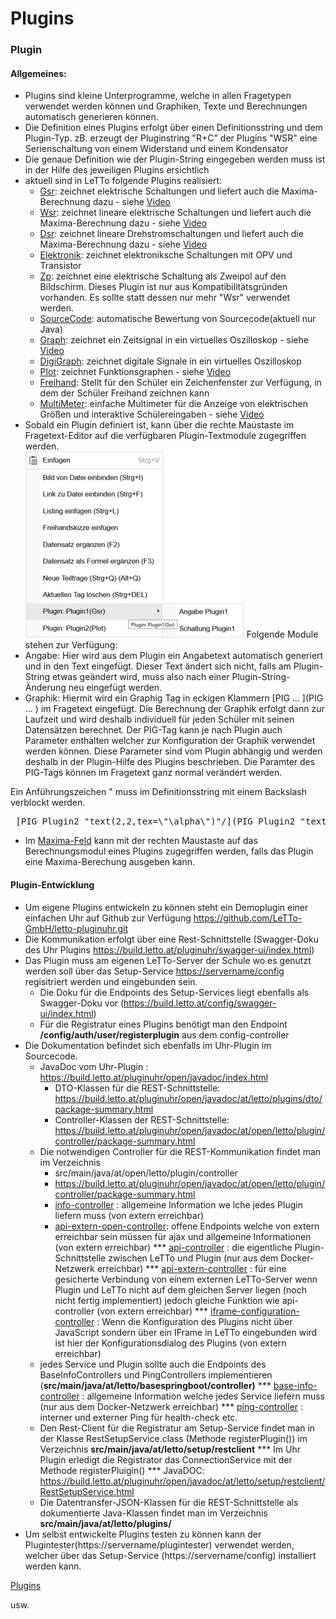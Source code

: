 # Plugins
### Plugin
#### Allgemeines:
* Plugins sind kleine Unterprogramme, welche in allen Fragetypen verwendet werden können und Graphiken, Texte und Berechnungen automatisch generieren können.
* Die Definition eines Plugins erfolgt über einen Definitionsstring und dem Plugin-Typ. zB. erzeugt der Pluginstring "R+C" der Plugins "WSR" eine Serienschaltung von einem Widerstand und einem Kondensator
* Die genaue Definition wie der Plugin-String eingegeben werden muss ist in der Hilfe des jeweiligen Plugins ersichtlich
* aktuell sind in LeTTo folgende Plugins realisiert:
  * [Gsr](../Gsr/index.md): zeichnet elektrische Schaltungen und liefert auch die Maxima-Berechnung dazu - siehe [Video](https://youtu.be/TIG0KI59k6I)
  * [Wsr](../Wsr/index.md): zeichnet lineare elektrische Schaltungen und liefert auch die Maxima-Berechnung dazu  - siehe [Video](https://youtu.be/YL-T-61QUh4)
  * [Dsr](../Dsr/index.md): zeichnet lineare Drehstromschaltungen und liefert auch die Maxima-Berechnung dazu  - siehe [Video](https://youtu.be/Z62GKTSbKDA)
  * [Elektronik](../Elektronik/index.md): zeichnet elektroniksche Schaltungen mit OPV und Transistor
  * [Zp](/notimplemented/index.md): zeichnet eine elektrische Schaltung als Zweipol auf den Bildschirm. Dieses Plugin ist nur aus Kompatibilitätsgründen  vorhanden. Es sollte statt dessen nur mehr "Wsr" verwendet werden.
  * [SourceCode](../CodeCheck/index.md): automatische Bewertung von Sourcecode(aktuell nur Java)
  * [Graph](../Graph/index.md): zeichnet ein Zeitsignal in ein virtuelles Oszilloskop  - siehe [Video](https://youtu.be/O7dSg1LACq8)
  * [DigiGraph](../DigiGraph/index.md): zeichnet digitale Signale in ein virtuelles Oszilloskop 
  * [Plot](../Plot/index.md): zeichnet Funktionsgraphen  - siehe [Video](https://youtu.be/s0ju5sV31yU)
  * [Freihand](../Freihand/index.md): Stellt für den Schüler ein Zeichenfenster zur Verfügung, in dem der Schüler Freihand zeichnen kann
  * [MultiMeter](../MultiMeter/index.md): einfache Multimeter für die Anzeige von elektrischen Größen und interaktive Schülereingaben  - siehe [Video](https://youtu.be/FYuSCteWRQc)
* Sobald ein Plugin definiert ist, kann über die rechte Maustaste im Fragetext-Editor auf die verfügbaren Plugin-Textmodule zugegriffen werden.
<br>![350px-ClipCapIt-210124-094149.PNG](350px-ClipCapIt-210124-094149.PNG)
Folgende Module stehen zur Verfügung:
* Angabe: Hier wird aus dem Plugin ein Angabetext automatisch generiert und in den Text eingefügt. Dieser Text ändert sich nicht, falls am Plugin-String etwas geändert wird, muss also nach einer Plugin-String-Änderung neu eingefügt werden.
* Graphik: Hiermit  wird ein Graphig Tag in eckigen Klammern [PIG ... ](PIG ... ) im Fragetext eingefügt. Die Berechnung der Graphik erfolgt dann zur Laufzeit und wird deshalb individuell für jeden Schüler mit seinen Datensätzen berechnet. Der PIG-Tag kann je nach Plugin auch Parameter enthalten welcher zur Konfiguration der Graphik verwendet werden können. Diese Parameter sind vom Plugin abhängig und werden deshalb in der Plugin-Hilfe des Plugins beschrieben. Die Paramter des PIG-Tags können im Fragetext ganz normal verändert werden. 

Ein Anführungszeichen " muss im Definitionsstring mit einem Backslash verblockt werden.
<pre> [PIG Plugin2 "text(2,2,tex=&#92;"&#92;alpha&#92;")"/](PIG Plugin2 "text(2,2,tex=&#92;"&#92;alpha&#92;")"/) </pre>
* Im [Maxima-Feld](../BeispielsammlungEditieren/index.md#maxima-feld) kann mit der rechten Maustaste auf das Berechnungsmodul eines Plugins zugegriffen werden, falls das Plugin eine Maxima-Berechung ausgeben kann.

####  Plugin-Entwicklung 

* Um eigene Plugins entwickeln zu können steht ein Demoplugin einer einfachen Uhr auf Github zur Verfügung https://github.com/LeTTo-GmbH/letto-pluginuhr.git
* Die Kommunikation erfolgt über eine Rest-Schnittstelle (Swagger-Doku des Uhr Plugins https://build.letto.at/pluginuhr/swagger-ui/index.html)
* Das Plugin muss am eigenen LeTTo-Server der Schule wo es genutzt werden soll über das Setup-Service [https://servername/config](https://name/config) regisitriert werden und eingebunden sein.
  * Die Doku für die Endpoints des Setup-Services liegt ebenfalls als Swagger-Doku vor (https://build.letto.at/config/swagger-ui/index.html) 
  * Für die Registratur eines Plugins benötigt man den Endpoint **/config/auth/user/registerplugin** aus dem config-controller
* Die Dokumentation befindet sich ebenfalls im Uhr-Plugin im Sourcecode.
  * JavaDoc vom Uhr-Plugin : https://build.letto.at/pluginuhr/open/javadoc/index.html
    * DTO-Klassen für die REST-Schnittstelle: https://build.letto.at/pluginuhr/open/javadoc/at/letto/plugins/dto/package-summary.html
    * Controller-Klassen der REST-Schnittstelle: https://build.letto.at/pluginuhr/open/javadoc/at/open/letto/plugin/controller/package-summary.html
  * Die notwendigen Controller für die REST-Kommunikation findet man im Verzeichnis 
    * src/main/java/at/open/letto/plugin/controller
    * https://build.letto.at/pluginuhr/open/javadoc/at/open/letto/plugin/controller/package-summary.html
    * [info-controller](https://build.letto.at/pluginuhr/open/javadoc/at/open/letto/plugin/controller/InfoController.html) :  allgemeine Information we lche jedes Plugin liefern muss (von extern erreichbar)
    * [api-extern-open-controller](https://build.letto.at/pluginuhr/open/javadoc/at/open/letto/plugin/controller/ApiExternOpenController.html): offene Endpoints welche von extern erreichbar sein müssen für ajax und allgemeine Informationen (von extern erreichbar)
*** [api-controller](https://build.letto.at/pluginuhr/open/javadoc/at/open/letto/plugin/controller/ApiController.html) : die eigentliche Plugin-Schnittstelle zwischen LeTTo und Plugin (nur aus dem Docker-Netzwerk erreichbar)
*** [api-extern-controller](https://build.letto.at/pluginuhr/open/javadoc/at/open/letto/plugin/controller/ApiExternController.html) : für eine gesicherte Verbindung von einem externen LeTTo-Server wenn Plugin und LeTTo nicht auf dem gleichen Server liegen (noch nicht fertig implementiert) jedoch gleiche Funktion wie api-controller  (von extern erreichbar)
*** [iframe-configuration-controller](https://build.letto.at/pluginuhr/open/javadoc/at/open/letto/plugin/controller/IFrameConfigurationController.html) : Wenn die Konfiguration des Plugins nicht über JavaScript sondern über ein IFrame in LeTTo eingebunden wird ist hier der Konfigurationsdialog des Plugins (von extern erreichbar)
  * jedes Service und Plugin sollte auch die Endpoints des BaseInfoControllers und PingControllers implementieren (**src/main/java/at/letto/basespringboot/controller)** 
*** [base-info-controller](https://build.letto.at/pluginuhr/open/javadoc/at/letto/basespringboot/controller/BaseInfoController.html) : allgemeine Information welche jedes Service liefern muss (nur aus dem Docker-Netzwerk erreichbar)
*** [ping-controller](https://build.letto.at/pluginuhr/open/javadoc/at/letto/basespringboot/controller/PingController.html) : interner und externer Ping für health-check etc.
  * Den Rest-Client für die Registratur am Setup-Service findet man in der Klasse RestSetupService.class (Methode registerPlugin()) im Verzeichnis **src/main/java/at/letto/setup/restclient**
*** Im Uhr Plugin erledigt die Registrator das ConnectionService mit der Methode registerPluigin()
*** JavaDOC: https://build.letto.at/pluginuhr/open/javadoc/at/letto/setup/restclient/RestSetupService.html
  * Die Datentransfer-JSON-Klassen für die REST-Schnittstelle als dokumentierte Java-Klassen findet man im Verzeichnis **src/main/java/at/letto/plugins/**
* Um selbst entwickelte Plugins testen zu können kann der Plugintester(https://servername/plugintester)  verwendet werden, welcher über das Setup-Service (https://servername/config) installiert werden kann.

[Plugins](../Plugins/index.md)

usw.

